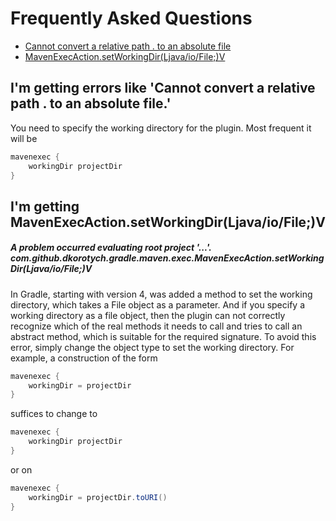 # Frequently Asked Questions

- [Cannot convert a relative path . to an absolute file](#i'm-getting-errors-like-'cannot-convert-a-relative-path-.-to-an-absolute-file.')
- [MavenExecAction.setWorkingDir(Ljava/io/File;)V](#i'm-getting-mavenexecaction.setworkingdir(ljava/io/file;)v)

## I'm getting errors like 'Cannot convert a relative path . to an absolute file.'

You need to specify the working directory for the plugin. Most frequent it will be
```groovy
mavenexec {
    workingDir projectDir
}
```

## I'm getting MavenExecAction.setWorkingDir(Ljava/io/File;)V
##### A problem occurred evaluating root project '...'. com.github.dkorotych.gradle.maven.exec.MavenExecAction.setWorkingDir(Ljava/io/File;)V

In Gradle, starting with version 4, was added a method to set the working directory,
which takes a File object as a parameter.
And if you specify a working directory as a file object,
then the plugin can not correctly recognize which of the real methods
it needs to call and tries to call an abstract method,
which is suitable for the required signature.
To avoid this error, simply change the object type to set the working directory.
For example, a construction of the form
```groovy
mavenexec {
    workingDir = projectDir
}
```
suffices to change to
```groovy
mavenexec {
    workingDir projectDir
}
```
or on
```groovy
mavenexec {
    workingDir = projectDir.toURI()
}
```
